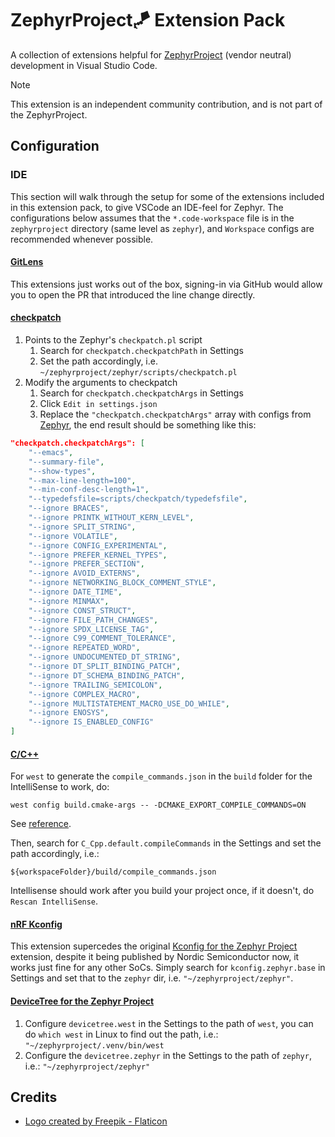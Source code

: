 # ZephyrProject🪁 Extension Pack

A collection of extensions helpful for [ZephyrProject](https://zephyrproject.org/) (vendor neutral) development in Visual Studio Code.

> [!NOTE]
> This extension is an independent community contribution, and is not part of the ZephyrProject.

## Configuration

### IDE

This section will walk through the setup for some of the extensions included in this extension pack, to give VSCode an IDE-feel for Zephyr. The configurations below assumes that the `*.code-workspace` file is in the `zephyrproject` directory (same level as `zephyr`), and `Workspace` configs are recommended whenever possible.

#### [GitLens](https://marketplace.visualstudio.com/items?itemName=eamodio.gitlens)

This extensions just works out of the box, signing-in via GitHub would allow you to open the PR that introduced the line change directly.

#### [checkpatch](https://marketplace.visualstudio.com/items?itemName=idanp.checkpatch)

1. Points to the Zephyr's `checkpatch.pl` script
   1. Search for `checkpatch.checkpatchPath` in Settings
   2. Set the path accordingly, i.e. `~/zephyrproject/zephyr/scripts/checkpatch.pl`
2. Modify the arguments to checkpatch
   1. Search for `checkpatch.checkpatchArgs` in Settings
   2. Click `Edit in settings.json`
   3. Replace the `"checkpatch.checkpatchArgs"` array with configs from [Zephyr](https://github.com/zephyrproject-rtos/zephyr/blob/main/.checkpatch.conf), the end result should be something like this:

```json
"checkpatch.checkpatchArgs": [
	"--emacs",
	"--summary-file",
	"--show-types",
	"--max-line-length=100",
	"--min-conf-desc-length=1",
	"--typedefsfile=scripts/checkpatch/typedefsfile",
	"--ignore BRACES",
	"--ignore PRINTK_WITHOUT_KERN_LEVEL",
	"--ignore SPLIT_STRING",
	"--ignore VOLATILE",
	"--ignore CONFIG_EXPERIMENTAL",
	"--ignore PREFER_KERNEL_TYPES",
	"--ignore PREFER_SECTION",
	"--ignore AVOID_EXTERNS",
	"--ignore NETWORKING_BLOCK_COMMENT_STYLE",
	"--ignore DATE_TIME",
	"--ignore MINMAX",
	"--ignore CONST_STRUCT",
	"--ignore FILE_PATH_CHANGES",
	"--ignore SPDX_LICENSE_TAG",
	"--ignore C99_COMMENT_TOLERANCE",
	"--ignore REPEATED_WORD",
	"--ignore UNDOCUMENTED_DT_STRING",
	"--ignore DT_SPLIT_BINDING_PATCH",
	"--ignore DT_SCHEMA_BINDING_PATCH",
	"--ignore TRAILING_SEMICOLON",
	"--ignore COMPLEX_MACRO",
	"--ignore MULTISTATEMENT_MACRO_USE_DO_WHILE",
	"--ignore ENOSYS",
	"--ignore IS_ENABLED_CONFIG"
]
```

#### [C/C++](https://marketplace.visualstudio.com/items?itemName=ms-vscode.cpptools)

For `west` to generate the `compile_commands.json` in the `build` folder for the IntelliSense to work, do:

```
west config build.cmake-args -- -DCMAKE_EXPORT_COMPILE_COMMANDS=ON
```

See [reference](https://docs.zephyrproject.org/latest/develop/west/build-flash-debug.html#permanent-cmake-arguments).

Then, search for `C_Cpp.default.compileCommands` in the Settings and set the path accordingly, i.e.:

```
${workspaceFolder}/build/compile_commands.json
```

Intellisense should work after you build your project once, if it doesn't, do `Rescan IntelliSense`.

#### [nRF Kconfig](https://marketplace.visualstudio.com/items?itemName=nordic-semiconductor.nrf-kconfig)

This extension supercedes the original [Kconfig for the Zephyr Project](https://marketplace.visualstudio.com/items?itemName=trond-snekvik.kconfig-lang) extension, despite it being published by Nordic Semiconductor now, it works just fine for any other SoCs. Simply search for `kconfig.zephyr.base` in Settings and set that to the `zephyr` dir, i.e. `"~/zephyrproject/zephyr"`.

#### [DeviceTree for the Zephyr Project](https://marketplace.visualstudio.com/items?itemName=trond-snekvik.devicetree)

1. Configure `devicetree.west` in the Settings to the path of `west`, you can do `which west` in Linux to find out the path, i.e.: `"~/zephyrproject/.venv/bin/west`
2. Configure the `devicetree.zephyr` in the Settings to the path of `zephyr`, i.e.: `"~/zephyrproject/zephyr"`


## Credits
- [Logo created by Freepik - Flaticon](https://www.flaticon.com/free-icons/kite)
